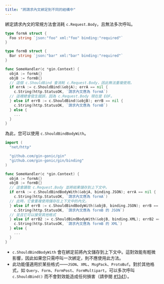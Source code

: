 ```yaml
---
title: "將請求內文綁定到不同的結構中"
---
```


綁定請求內文的常規方法會消耗 `c.Request.Body`，且無法多次呼叫。

```go
type formA struct {
  Foo string `json:"foo" xml:"foo" binding:"required"`
}

type formB struct {
  Bar string `json:"bar" xml:"bar" binding:"required"`
}

func SomeHandler(c *gin.Context) {
  objA := formA{}
  objB := formB{}
  // 這個 c.ShouldBind 會消耗 c.Request.Body，因此無法重複使用。
  if errA := c.ShouldBind(&objA); errA == nil {
    c.String(http.StatusOK, `請求內文應為 formA`)
  // 這裡總會發生錯誤，因為 c.Request.Body 現在是 EOF。
  } else if errB := c.ShouldBind(&objB); errB == nil {
    c.String(http.StatusOK, `請求內文應為 formB`)
  } else {
    ...
  }
}
```

為此，您可以使用 `c.ShouldBindBodyWith`。

```go
import (
  "net/http"

  "github.com/gin-gonic/gin"
  "github.com/gin-gonic/gin/binding"
)

func SomeHandler(c *gin.Context) {
  objA := formA{}
  objB := formB{}
  // 這會讀取 c.Request.Body 並將結果儲存到上下文中。
  if errA := c.ShouldBindBodyWith(&objA, binding.JSON); errA == nil {
    c.String(http.StatusOK, `請求內文應為 formA`)
  // 此時，它會重複使用儲存在上下文中的內文。
  } else if errB := c.ShouldBindBodyWith(&objB, binding.JSON); errB == nil {
    c.String(http.StatusOK, `請求內文應為 formB 的 JSON`)
  // 並且它可以接受其他格式
  } else if errB2 := c.ShouldBindBodyWith(&objB, binding.XML); errB2 == nil {
    c.String(http.StatusOK, `請求內文應為 formB 的 XML`)
  } else {
    ...
  }
}
```

* `c.ShouldBindBodyWith` 會在綁定前將內文儲存到上下文中。這對效能有輕微影響，因此如果您只需呼叫一次綁定，則不應使用此方法。
* 此功能僅適用於某些格式——`JSON`、`XML`、`MsgPack`、`ProtoBuf`。對於其他格式，如 `Query`、`Form`、`FormPost`、`FormMultipart`，可以多次呼叫 `c.ShouldBind()` 而不會對效能造成任何損害（請參閱 [#1341](https://github.com/gin-gonic/gin/pull/1341)）。
